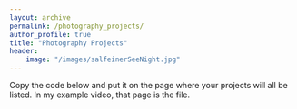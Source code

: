 ```yaml
---
layout: archive
permalink: /photography_projects/
author_profile: true
title: "Photography Projects"
header: 
    image: "/images/salfeinerSeeNight.jpg"
---
```


Copy the code below and put it on the page where your projects will all be listed.
In my example video, that page is the file.